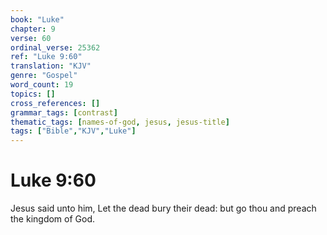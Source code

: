 ```yaml
---
book: "Luke"
chapter: 9
verse: 60
ordinal_verse: 25362
ref: "Luke 9:60"
translation: "KJV"
genre: "Gospel"
word_count: 19
topics: []
cross_references: []
grammar_tags: [contrast]
thematic_tags: [names-of-god, jesus, jesus-title]
tags: ["Bible","KJV","Luke"]
---
```


# Luke 9:60

Jesus said unto him, Let the dead bury their dead: but go thou and preach the kingdom of God.

